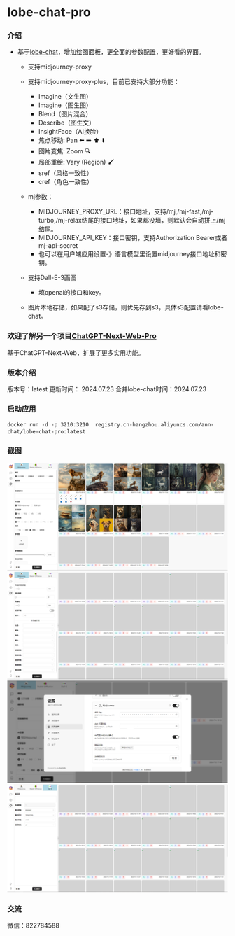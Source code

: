 # lobe-chat-pro

### 介绍
- 基于[lobe-chat](https://github.com/lobehub/lobe-chat)，增加绘图面板，更全面的参数配置，更好看的界面。
  - 支持midjourney-proxy
  - 支持midjourney-proxy-plus，目前已支持大部分功能：
    - Imagine（文生图）
    - Imagine（图生图）
    - Blend（图片混合）
    - Describe（图生文）
    - InsightFace（AI换脸）
    - 焦点移动: Pan ⬅️ ➡️ ⬆️ ⬇️
    - 图片变焦: Zoom 🔍
    - 局部重绘: Vary (Region) 🖌
    - sref（风格一致性）
    - cref（角色一致性）
  - mj参数：
    - MIDJOURNEY_PROXY_URL：接口地址，支持/mj,/mj-fast,/mj-turbo,/mj-relax结尾的接口地址，如果都没填，则默认会自动拼上/mj结尾。
    - MIDJOURNEY_API_KEY：接口密钥，支持Authorization Bearer或者mj-api-secret
    - 也可以在用户端应用设置-》语言模型里设置midjourney接口地址和密钥。
  
  - 支持Dall-E-3画图
    - 填openai的接口和key。
    

  - 图片本地存储，如果配了s3存储，则优先存到s3，具体s3配置请看lobe-chat。

### 欢迎了解另一个项目[ChatGPT-Next-Web-Pro](https://github.com/vual/ChatGPT-Next-Web-Pro)
  基于ChatGPT-Next-Web，扩展了更多实用功能。
  
### 版本介绍
  版本号：latest
  更新时间： 2024.07.23
  合并lobe-chat时间：2024.07.23

### 启动应用
```shell
docker run -d -p 3210:3210  registry.cn-hangzhou.aliyuncs.com/ann-chat/lobe-chat-pro:latest
```


### 截图
![img1](/images/img1.png)
![img2](/images/img2.png)
![img3](/images/img3.png)
![img4](/images/img4.png)

### 交流
微信：822784588

